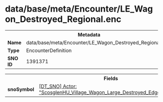 <h1>data/base/meta/Encounter/LE_Wagon_Destroyed_Regional.enc</h1><table><tr><th colspan="100%">Metadata</th></tr><tr><td><b>Name</b></td><td>data/base/meta/Encounter/LE_Wagon_Destroyed_Regional.enc</td></tr><tr><td><b>Type</b></td><td>EncounterDefinition</td></tr><tr><td><b>SNO ID</b></td><td>1391371</td></tr></table>

<table><tr><th colspan="100%">Fields</th></tr><tr><td><b>snoSymbol</b></td><td><a href="..\Actor\ScosglenHU_Village_Wagon_Large_Destroyed_Edge_3x4_04_Arrangement.acr">[DT_SNO] Actor: "ScosglenHU_Village_Wagon_Large_Destroyed_Edge_3x4_04_Arrangement"</a></td></tr></table>

